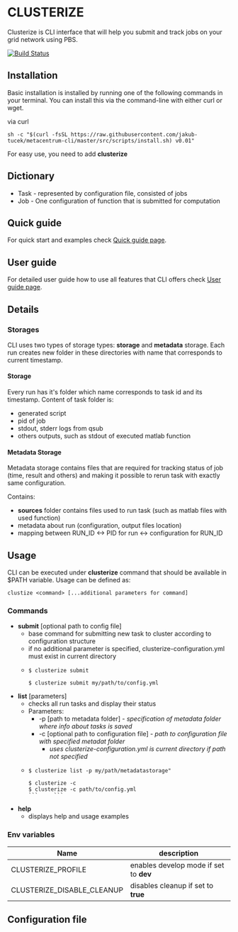 # CLUSTERIZE

Clusterize is CLI interface that will help you submit and track jobs on your grid network using PBS.


[![Build Status](https://travis-ci.com/jakub-tucek/metacentrum-cli.svg?token=NqFVge8N1yh3apxFedae&branch=master)](https://travis-ci.com/jakub-tucek/metacentrum-cli)

## Installation

Basic installation is installed by running one of the following commands in your terminal. 
You can install this via the command-line with either curl or wget.

via curl
```
sh -c "$(curl -fsSL https://raw.githubusercontent.com/jakub-tucek/metacentrum-cli/master/src/scripts/install.sh) v0.01"
```

For easy use, you need to add **clusterize** 

## Dictionary

- Task - represented by configuration file, consisted of jobs
- Job - One configuration of function that is submitted for computation

## Quick guide

For quick start and examples check [Quick guide page](docs/QUICK_GUIDE.md).

## User guide

For detailed user guide how to use all features that CLI offers check
[User guide page](docs/USER_GUIDE.md).


## Details

### Storages

CLI uses two types of storage types: **storage** and **metadata** storage.
Each run creates new folder in these directories with name that corresponds
to current timestamp.

#### Storage

Every run has it's folder which name corresponds to task id and its timestamp.
Content of task folder is:
- generated script
- pid of job
- stdout, stderr logs from qsub
- others outputs, such as stdout of executed matlab function


#### Metadata Storage

Metadata storage contains files that are required for tracking status of job 
(time, result and others) and making it possible to rerun task with exactly same configuration.

Contains:

- **sources** folder contains files used to run task (such as matlab files with used function)
- metadata about run (configuration, output files location)
- mapping between RUN_ID <-> PID for run <-> configuration for RUN_ID


## Usage
CLI can be executed under **clusterize** command that should be available in $PATH variable.
Usage can be defined as:
```
clustize <command> [...additional parameters for command]
```
### Commands

 * **submit** [optional path to config file] 
    * base command for submitting new task to cluster according to configuration structure
    * if no additional parameter is specified, clusterize-configuration.yml must exist in current directory
    * ```
      $ clusterize submit
      ```
      ``` 
      $ clusterize submit my/path/to/config.yml  
 * **list** [parameters] 
     * checks all run tasks and display their status
     * Parameters:
        * -p [path to metadata folder] - *specification of metadata folder where info about tasks is saved*
        * -c [optional path to configuration file] - *path to configuration file with specified metadat folder*
            * *uses clusterize-configuration.yml is current directory if path not specified*
     * ```
       $ clusterize list -p my/path/metadatastorage"
       ```
       ``` 
       $ clusterize -c
       $ clusterize -c path/to/config.yml
       ```     ```   
 * **help**
    * displays help and usage examples   

    
### Env variables


| Name | description |
| ---- | ----------- |
| CLUSTERIZE_PROFILE | enables develop mode if set to **dev** |
| CLUSTERIZE_DISABLE_CLEANUP | disables cleanup if set to **true** |


## Configuration file

